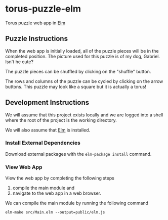 # torus-puzzle-elm

Torus puzzle web app in [Elm][elm]

## Puzzle Instructions

When the web app is initially loaded, all of the puzzle pieces will be in the
completed position. The picture used for this puzzle is of my dog, Gabriel.
Isn't he cute?

The puzzle pieces can be shuffled by clicking on the "shuffle" button.

The rows and columns of the puzzle can be cycled by clicking on the arrow
buttons. This puzzle may look like a square but it is actually a torus!

## Development Instructions

We will assume that this project exists locally and we are logged into a shell
where the root of the project is the working directory.

We will also assume that [Elm][elm] is installed.

### Install External Dependencies

Download external packages with the `elm-package install` command.

### View Web App

View the web app by completing the following steps
1. compile the main module and
2. navigate to the web app in a web browser.

We can compile the main module by running the following command

```
elm-make src/Main.elm --output=public/elm.js
```

[elm]: http://elm-lang.org/
[test]: https://github.com/elm-community/elm-test
[git]: https://git-scm.com/
